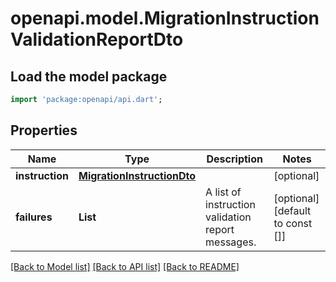 # openapi.model.MigrationInstructionValidationReportDto

## Load the model package
```dart
import 'package:openapi/api.dart';
```

## Properties
Name | Type | Description | Notes
------------ | ------------- | ------------- | -------------
**instruction** | [**MigrationInstructionDto**](MigrationInstructionDto.md) |  | [optional] 
**failures** | **List<String>** | A list of instruction validation report messages. | [optional] [default to const []]

[[Back to Model list]](../README.md#documentation-for-models) [[Back to API list]](../README.md#documentation-for-api-endpoints) [[Back to README]](../README.md)


